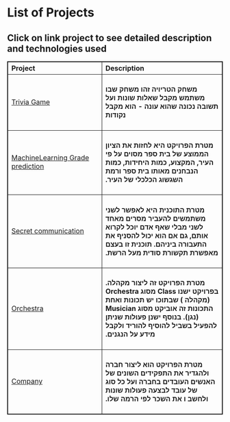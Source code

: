 # List of Projects


## Click on link project to see detailed description and technologies used
<table class=nb_table>
<tr><th class=width-nb>Project</th><th class=width-f>Description</th></tr>
<tr><td><a href='https://github.com/dking9876/Projects/tree/master/Trivia%20Game'>Trivia Game</a></td><td class=width-f><h4  dir='rtl'>משחק הטריויה זהו משחק שבו משתמש מקבל שאלות שונות ועל תשובה נכונה שהוא עונה  - הוא מקבל נקודות</td></tr>
<tr><td><a href='https://github.com/dking9876/Projects/tree/master/Grade%20Prediction'>MachineLearning Grade prediction</a></td><td class=width-f><h4  dir='rtl'>מטרת הפרויקט היא לחזות את הציון הממוצע של בית ספר מסוים על פי העיר, המקצוע, כמות היחידות, כמות הנבחנים מאותו בית ספר ורמת השגשוג הכלכלי של העיר.</td></tr>
<tr><td><a href='https://github.com/dking9876/Projects/tree/master/Secret%20Communication'>Secret communication</a></td><td class=width-f><h4  dir='rtl'>מטרת התוכנית היא לאפשר לשני משתמשים להעביר מסרים מאחד לשני מבלי שאף אדם יוכל לקרוא אותם, גם אם הוא יכול להסניף את התעבורה ביניהם. תוכנית זו בעצם מאפשרת תקשורת סודית מעל הרשת.</td></tr>

<tr><td><a href='https://github.com/dking9876/Projects/tree/master/Music'>Orchestra</a></td><td class=width-f><h4  dir='rtl'>מטרת הפרויקט זה ליצור מקהלה. בפרויקט ישנו Class מסוג Orchestra (מקהלה ) שבתוכו יש תכונות ואחת התכונות זה אוביקט מסוג Musician (נגן). בנוסף ישנן פעולות שניתן להפעיל בשביל להוסיף להוריד ולקבל מידע על הנגנים.
<tr><td><a href='https://github.com/dking9876/Projects/tree/master/Company'>Company</a></td><td class=width-f><h4  dir='rtl'>מטרת הפרויקט הוא ליצור חברה ולהגדיר את התפקידים השונים של האנשים העובדים בחברה ועל כל סוג של עובד לבצעה פעולות שונות ולחשב ו את השכר לפי הרמה שלו.

</table>
<style>
.nb_table, th, td {
  border: 1px solid; text-align: left; border-collapse=collapse;
  margin-left: auto; margin-right: auto;
}
.width-f {
  width: 500px !important;
}
.width-nb {
    width: 300px !important;
}
</style>
